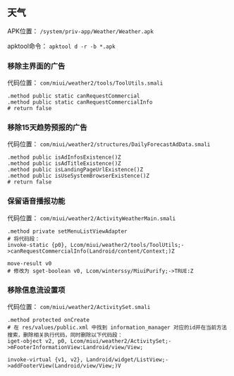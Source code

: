 ## 天气
APK位置： `/system/priv-app/Weather/Weather.apk`

apktool命令： `apktool d -r -b *.apk`

### 移除主界面的广告
代码位置： `com/miui/weather2/tools/ToolUtils.smali`
```
.method public static canRequestCommercial
.method public static canRequestCommercialInfo
# return false
```

### 移除15天趋势预报的广告
代码位置： `com/miui/weather2/structures/DailyForecastAdData.smali`
```
.method public isAdInfosExistence()Z
.method public isAdTitleExistence()Z
.method public isLandingPageUrlExistence()Z
.method public isUseSystemBrowserExistence()Z
# return false
```

### 保留语音播报功能
代码位置： `com/miui/weather2/ActivityWeatherMain.smali`
```
.method private setMenuListViewAdapter
# 将代码段：
invoke-static {p0}, Lcom/miui/weather2/tools/ToolUtils;->canRequestCommercialInfo(Landroid/content/Context;)Z

move-result v0
# 修改为 sget-boolean v0, Lcom/winterssy/MiuiPurify;->TRUE:Z
```

### 移除信息流设置项
代码位置： `com/miui/weather2/ActivitySet.smali`
```
.method protected onCreate
# 在 res/values/public.xml 中找到 information_manager 对应的id并在当前方法搜索，删除相关执行代码，同时删除以下代码段：
iget-object v2, p0, Lcom/miui/weather2/ActivitySet;->mFooterInformationView:Landroid/view/View;

invoke-virtual {v1, v2}, Landroid/widget/ListView;->addFooterView(Landroid/view/View;)V
```
